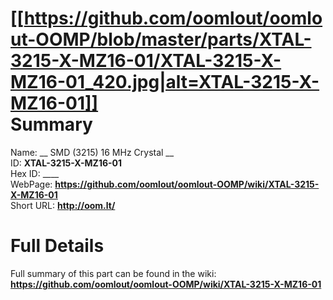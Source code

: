 
[[https://github.com/oomlout/oomlout-OOMP/blob/master/parts/XTAL-3215-X-MZ16-01/XTAL-3215-X-MZ16-01_420.jpg|alt=XTAL-3215-X-MZ16-01]]     
Summary
=================
  
Name: __ SMD (3215) 16 MHz Crystal __    
ID: __XTAL-3215-X-MZ16-01__   
Hex ID: ____   
WebPage: __https://github.com/oomlout/oomlout-OOMP/wiki/XTAL-3215-X-MZ16-01__   
Short URL: __http://oom.lt/__   

Full Details
==========================
Full summary of this part can be found in the wiki:   
__https://github.com/oomlout/oomlout-OOMP/wiki/XTAL-3215-X-MZ16-01__    

